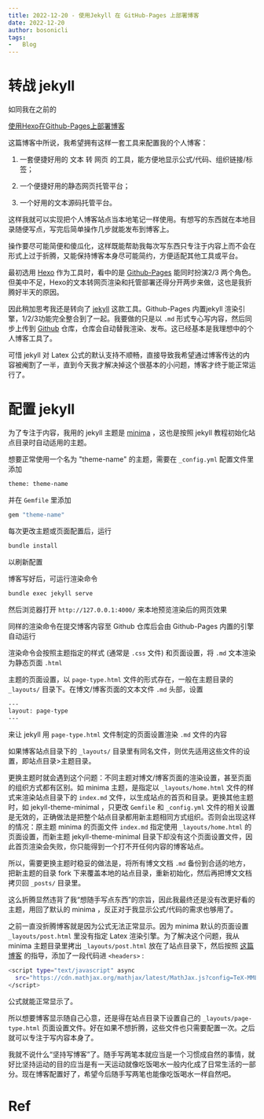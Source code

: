 ```yaml
---
title: 2022-12-20 - 使用Jekyll 在 GitHub-Pages 上部署博客
date: 2022-12-20
author: bosonicli
tags:
-   Blog
---
```


# 转战 jekyll

如同我在之前的

[使用Hexo在Github-Pages上部署博客][2022-07-10-Hexo]

这篇博客中所说，我希望拥有这样一套工具来配置我的个人博客：

1.  一套便捷好用的 文本 转 网页 的工具，能方便地显示公式/代码、组织链接/标签；

2.  一个便捷好用的静态网页托管平台；

3.  一个好用的文本源码托管平台。

这样我就可以实现把个人博客站点当本地笔记一样使用。有想写的东西就在本地目录随便写点，写完后简单操作几步就能发布到博客上。

操作要尽可能简便和傻瓜化，这样既能帮助我每次写东西只专注于内容上而不会在形式上过于折腾，又能保持博客本身尽可能简约，方便适配其他工具或平台。

最初选用 [Hexo][Hexo] 作为工具时，看中的是 [Github-Pages][Github-Pages] 能同时扮演2/3 两个角色。但美中不足，Hexo的文本转网页渲染和托管部署还得分开两步来做，这也是我折腾好半天的原因。

因此稍加思考我还是转向了 [jekyll][jekyll] 这款工具。Github-Pages 内置jekyll 渲染引擎，1/2/3功能完全整合到了一起。我要做的只是以 `.md` 形式专心写内容，然后同步上传到 [Github][Github] 仓库，仓库会自动替我渲染、发布。这已经基本是我理想中的个人博客工具了。

可惜 jekyll 对 Latex 公式的默认支持不顺畅，直接导致我希望通过博客传达的内容被阉割了一半，直到今天我才解决掉这个很基本的小问题，博客才终于能正常运行了。

# 配置 jekyll

为了专注于内容，我用的 jekyll 主题是 [minima][minima] ，这也是按照 jekyll 教程初始化站点目录时自动适用的主题。

想要正常使用一个名为 "theme-name" 的主题，需要在 `_config.yml` 配置文件里添加

``` bash
theme: theme-name
```

并在 `Gemfile` 里添加

``` bash
gem "theme-name"
```

每次更改主题或页面配置后，运行

``` bash
bundle install
```

以刷新配置

博客写好后，可运行渲染命令

``` bash
bundle exec jekyll serve
```

然后浏览器打开 `http://127.0.0.1:4000/` 来本地预览渲染后的网页效果

同样的渲染命令在提交博客内容至 Github 仓库后会由 Github-Pages 内置的引擎自动运行

渲染命令会按照主题指定的样式 (通常是 `.css` 文件) 和页面设置，将 `.md` 文本渲染为静态页面 `.html`

主题的页面设置，以 `page-type.html` 文件的形式存在，一般在主题目录的 `_layouts/` 目录下。在博文/博客页面的文本文件 `.md` 头部，设置

``` bash
---
layout: page-type
---
```

来让 jekyll 用 `page-type.html` 文件制定的页面设置渲染 `.md` 文件的内容

如果博客站点目录下的 `_layouts/` 目录里有同名文件，则优先适用这些文件的设置，即站点目录>主题目录。

更换主题时就会遇到这个问题：不同主题对博文/博客页面的渲染设置，甚至页面的组织方式都有区别。如 minima 主题，是指定以 `_layouts/home.html` 文件的样式来渲染站点目录下的 `index.md` 文件，以生成站点的首页和目录。更换其他主题时，如 jekyll-theme-minimal ，只更改 `Gemfile` 和 `_config.yml` 文件的相关设置是无效的，正确做法是把整个站点目录都用新主题相同方式组织。否则会出现这样的情况：原主题 minima 的页面文件 `index.md` 指定使用 `_layouts/home.html` 的页面设置，而新主题 jekyll-theme-minimal 目录下却没有这个页面设置文件，因此首页渲染会失败，你只能得到一个打不开任何内容的博客站点。

所以，需要更换主题时稳妥的做法是，将所有博文文档 `.md` 备份到合适的地方，把新主题的目录 fork 下来覆盖本地的站点目录，重新初始化，然后再把博文文档拷贝回 `_posts/` 目录里。

这么折腾显然违背了我“想随手写点东西”的宗旨，因此我最终还是没有改更好看的主题，用回了默认的 minima ，反正对于我显示公式/代码的需求也够用了。

之前一直没折腾博客就是因为公式无法正常显示。因为 minima 默认的页面设置 `_layouts/post.html` 里没有指定 Latex 渲染引擎。为了解决这个问题，我从 minima 主题目录里拷出 `_layouts/post.html` 放在了站点目录下，然后按照 [这篇博客][Librarius-MathJax] 的指导，添加了一段代码进 `<headers>` :

```bash
<script type="text/javascript" async
  src="https://cdn.mathjax.org/mathjax/latest/MathJax.js?config=TeX-MML-AM_CHTML">
</script>
```

公式就能正常显示了。

所以想要博客显示随自己心意，还是得在站点目录下设置自己的 `_layouts/page-type.html` 页面设置文件。好在如果不想折腾，这些文件也只需要配置一次。之后就可以专注于写内容本身了。

我就不说什么“坚持写博客”了。随手写两笔本就应当是一个习惯成自然的事情，就好比坚持运动的目的应当是有一天运动就像吃饭喝水一般内化成了日常生活的一部分。现在博客配置好了，希望今后随手写两笔也能像吃饭喝水一样自然吧。

# Ref

[Github]:https://github.com

[Github-Pages]:https://pages.github.com

[jekyll]:https://jekyll.com.cn

[Hexo]:https://hexo.io/zh-cn

[minima]:https://github.com/jekyll/minima

[Librarius-MathJax]:https://lloyar.github.io/2018/10/08/mathjax-in-jekyll.html

[2022-07-10-Hexo]:(2022-07-10-使用Hexo在GitHub-Pages上部署博客.md)
